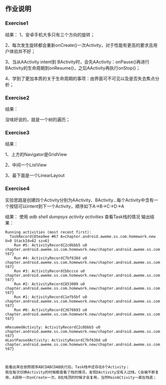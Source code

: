 ## 作业说明

### Exercise1
结果：
 1、安卓手机大多只有三个方向的旋转；
 
 2、每次发生旋转都会重新onCreate()一次Activity，对于性能有更高的要求且用户体验并不好；
 
 3、当从AActivity intent到 BActivity时，会先AActivity：onPause()再进行BActivity的生命周期到onResume()，之后AActivity再执行onStop()；
 
 4、学到了更加本质的关于生命周期的事项：由界面可不可见以及是否失去焦点分析；
   
### Exercise2
结果：

  没啥好说的，就是一个树的遍历；
  
### Exercise3
结果：

  1、上方的Navigator是GridView
  
  2、中间一个ListView
  
  3、最下面是一个LinearLayout
 
 ### Exercise4
 
 实验思路是创建四个Activity分别为AActivity、BActivity...每个Activity中含有一个按钮可以intent到下一个Activity，顺序如下A->B->C->D->A
 
 结果：
  使用 _adb shell dumpsys activity activities_ 查看Task栈的情况
  输出结果：
    
    Running activities (most recent first):
      TaskRecord{85ea9ee #67 A=chapter.android.aweme.ss.com.homework.new U=0 StackId=62 sz=6}
        Run #5: ActivityRecord{2c0bbb5 u0 chapter.android.aweme.ss.com.homework.new/chapter.android.aweme.ss.com.homework.StartModle.BActivity t67}
        Run #4: ActivityRecord{7bf638d u0 chapter.android.aweme.ss.com.homework.new/chapter.android.aweme.ss.com.homework.StartModle.AActivity t67}
        Run #3: ActivityRecord{bbccce u0 chapter.android.aweme.ss.com.homework.new/chapter.android.aweme.ss.com.homework.StartModle.CActivity t67}
        Run #2: ActivityRecord{853009 u0 chapter.android.aweme.ss.com.homework.new/chapter.android.aweme.ss.com.homework.StartModle.BActivity t67}
        Run #1: ActivityRecord{1efb5bf u0 chapter.android.aweme.ss.com.homework.new/chapter.android.aweme.ss.com.homework.StartModle.AActivity t67}
        Run #0: ActivityRecord{3676693 u0 chapter.android.aweme.ss.com.homework.new/chapter.android.aweme.ss.com.homework.MainActivity t67}

    mResumedActivity: ActivityRecord{2c0bbb5 u0 chapter.android.aweme.ss.com.homework.new/chapter.android.aweme.ss.com.homework.StartModle.BActivity t67}
    mLastPausedActivity: ActivityRecord{7bf638d u0 chapter.android.aweme.ss.com.homework.new/chapter.android.aweme.ss.com.homework.StartModle.AActivity t67}
    
    
    
    能看出来在依照顺序ABCDABCDAB执行后，Task栈中还存在6个Activity；
    我在每次切换Activity的时候都查看了栈的情况，发现DActivity没有入过栈，C会被不断复用，A调用一次onCreate一次，B在栈顶的时候才会复用，当然MainACtivity一直在栈底；
    
